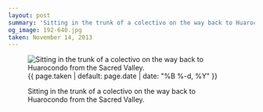 ```yaml
---
layout: post
summary: 'Sitting in the trunk of a colectivo on the way back to Huarocondo from the Sacred Valley.'
og_image: 192-640.jpg
taken: November 14, 2013
---
```


<figure class="post" data-src="{{ site.assets_url }}/{{ page.og_image }}">
<img alt="Sitting in the trunk of a colectivo on the way back to Huarocondo from the Sacred Valley." sizes="(min-width: 700px) 50vw, calc(100vw - 2rem)" src="{{ site.assets_url }}/192-320.jpg" srcset="{{ site.assets_url }}/192-640.jpg 640w, {{ site.assets_url }}/192-480.jpg 480w, {{ site.assets_url }}/192-320.jpg 320w, {{ site.assets_url }}/192-160.jpg 160w"/>
<figcaption>
<time>{{ page.taken | default: page.date | date: "%B %-d, %Y" }}</time>
<p>Sitting in the trunk of a colectivo on the way back to Huarocondo from the Sacred Valley.</p>
</figcaption>
</figure>
